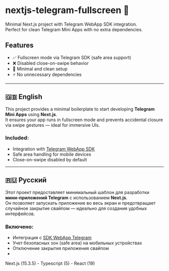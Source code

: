 # nextjs-telegram-fullscreen 🚀

Minimal Next.js project with Telegram WebApp SDK integration.  
Perfect for clean Telegram Mini Apps with no extra dependencies.

## Features

- ✅ Fullscreen mode via Telegram SDK (safe area support)  
- ❌ Disabled close-on-swipe behavior  
- 🧼 Minimal and clean setup  
- ⚡ No unnecessary dependencies  

---

## 🇬🇧 English

This project provides a minimal boilerplate to start developing **Telegram Mini Apps** using **Next.js**.  
It ensures your app runs in fullscreen mode and prevents accidental closure via swipe gestures — ideal for immersive UIs.

### Included:

- Integration with [Telegram WebApp SDK](https://core.telegram.org/bots/webapps )
- Safe area handling for mobile devices
- Close-on-swipe disabled by default

---

## 🇷🇺 Русский

Этот проект предоставляет минимальный шаблон для разработки **мини-приложений Telegram** с использованием **Next.js**.  
Он позволяет запускать приложение во весь экран и предотвращает случайное закрытие свайпом — идеально для создания удобных интерфейсов.

### Включено:

- Интеграция с [SDK WebApp Telegram](https://core.telegram.org/bots/webapps )
- Учет безопасных зон (safe area) на мобильных устройствах
- Отключение закрытия приложения свайпом
- 
Next.js (15.3.5) - Typescript (5) - React (19)
